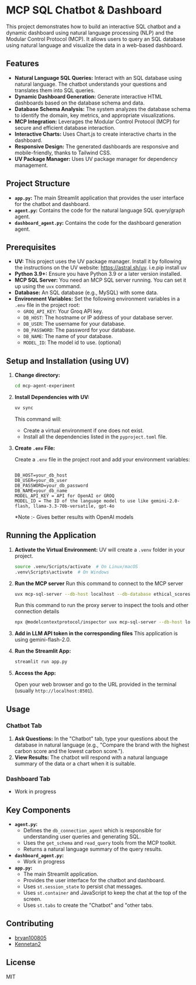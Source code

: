 # MCP SQL Chatbot & Dashboard

This project demonstrates how to build an interactive SQL chatbot and a dynamic dashboard using natural language processing (NLP) and the Modular Control Protocol (MCP). It allows users to query an SQL database using natural language and visualize the data in a web-based dashboard.

## Features

*   **Natural Language SQL Queries:** Interact with an SQL database using natural language. The chatbot understands your questions and translates them into SQL queries.
*   **Dynamic Dashboard Generation:** Generate interactive HTML dashboards based on the database schema and data.
*   **Database Schema Analysis:** The system analyzes the database schema to identify the domain, key metrics, and appropriate visualizations.
*   **MCP Integration:** Leverages the Modular Control Protocol (MCP) for secure and efficient database interaction.
*   **Interactive Charts:** Uses Chart.js to create interactive charts in the dashboard.
*   **Responsive Design:** The generated dashboards are responsive and mobile-friendly, thanks to Tailwind CSS.
*   **UV Package Manager:** Uses UV package manager for dependency management.

## Project Structure

*   **`app.py`:** The main Streamlit application that provides the user interface for the chatbot and dashboard.
*   **`agent.py`:** Contains the code for the natural language SQL query/graph agent.
*   **`dashboard_agent.py`:** Contains the code for the dashboard generation agent.

## Prerequisites

*   **UV:** This project uses the UV package manager. Install it by following the instructions on the UV website: https://astral.sh/uv. i.e.pip install uv
*   **Python 3.9+:** Ensure you have Python 3.9 or a later version installed.
*   **MCP SQL Server:** You need an MCP SQL server running. You can set it up using the `uvx` command. 
*   **Database:** An SQL database (e.g., MySQL) with some data.
*   **Environment Variables:** Set the following environment variables in a `.env` file in the project root:
    *   `GROQ_API_KEY`: Your Groq API key.
    *   `DB_HOST`: The hostname or IP address of your database server.
    *   `DB_USER`: The username for your database.
    *   `DB_PASSWORD`: The password for your database.
    *   `DB_NAME`: The name of your database.
    * `MODEL_ID`: The model id to use. (optional)

## Setup and Installation (using UV)

1.  **Change directory:**

    ```bash
    cd mcp-agent-experiment
    ```

2.  **Install Dependencies with UV:**

    ```bash
    uv sync
    ```
    This command will:
    * Create a virtual environment if one does not exist.
    * Install all the dependencies listed in the `pyproject.toml` file.

3.  **Create `.env` File:**

    Create a `.env` file in the project root and add your environment variables:

    ```
    
    DB_HOST=your_db_host
    DB_USER=your_db_user
    DB_PASSWORD=your_db_password
    DB_NAME=your_db_name
    MODEL_API_KEY = API for OpenAI or GROQ
    MODEL_ID = The ID of the language model to use like gemini-2.0-flash, llama-3.3-70b-versatile, gpt-4o
    ```
    *Note :- Gives better results with OpenAI models


## Running the Application

1.  **Activate the Virtual Environment:**
    UV will create a `.venv` folder in your project.
    ```bash
    source .venv/Scripts/activate  # On Linux/macOS
    .venv\Scripts\activate  # On Windows
    ```

2. **Run the MCP server**
   Run this command to connect to the MCP server
   ```bash
   uvx mcp-sql-server --db-host localhost --db-database ethical_scores --db-user root --db-password your_password
   ```

   Run this command to run the proxy server to inspect the tools and other connection details
   ```bash
   npx @modelcontextprotocol/inspector uvx mcp-sql-server --db-host localhost --db-database ethical_scores --db-user root --db-password your_password
   ```

3. **Add in LLM API token in the corresponding files**
   This application is using gemini-flash-2.0.

4.  **Run the Streamlit App:**

    ```bash
    streamlit run app.py
    ```

5.  **Access the App:**

    Open your web browser and go to the URL provided in the terminal (usually `http://localhost:8501`).

## Usage

### Chatbot Tab

1.  **Ask Questions:** In the "Chatbot" tab, type your questions about the database in natural language (e.g., "Compare the brand with the highest carbon score and the lowest carbon score.").
2.  **View Results:** The chatbot will respond with a natural language summary of the data or a chart when it is suitable.

### Dashboard Tab

- Work in progress

## Key Components

*   **`agent.py`:**
    *   Defines the `db_connection_agent` which is responsible for understanding user queries and generating SQL.
    *   Uses the `get_schema` and `read_query` tools from the MCP toolkit.
    *   Returns a natural language summary of the query results.
*   **`dashboard_agent.py`:**
    - Work in progress
*   **`app.py`:**
    *   The main Streamlit application.
    *   Provides the user interface for the chatbot and dashboard.
    *   Uses `st.session_state` to persist chat messages.
    *   Uses `st.container` and JavaScript to keep the chat at the top of the screen.
    *   Uses `st.tabs` to create the "Chatbot" and "other tabs.

## Contributing

- [bryan100805](https://github.com/bryan100805)
- [Kennetan2](https://github.com/Kennetan2)

## License

MIT

